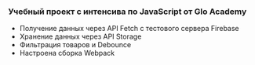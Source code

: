 ### Учебный проект c интенсива по JavaScript от Glo Academy

- Получение данных через API Fetch с тестового сервера Firebase
- Хранение данных через API Storage
- Фильтрация товаров и Debounce
- Настроена сборка Webpack